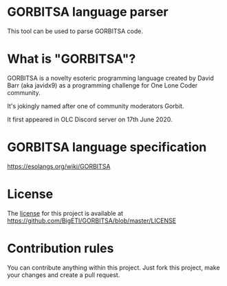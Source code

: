 # GORBITSA language parser

This tool can be used to parse GORBITSA code.

# What is "GORBITSA"?

GORBITSA is a novelty esoteric programming language created by David Barr (aka javidx9) as a programming challenge for One Lone Coder community.

It's jokingly named after one of community moderators Gorbit.

It first appeared in OLC Discord server on 17th June 2020.

# GORBITSA language specification

https://esolangs.org/wiki/GORBITSA

# License

The [license](https://github.com/BigETI/GORBITSA/blob/master/LICENSE) for this project is available at https://github.com/BigETI/GORBITSA/blob/master/LICENSE

# Contribution rules

You can contribute anything within this project. Just fork this project, make your changes and create a pull request.